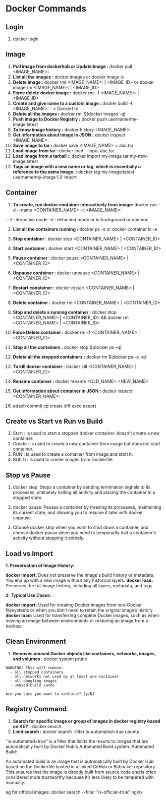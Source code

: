 # Docker  Commands

## Login
1. docker login

## Image

1. **Pull image from dockerhub or Update Image :** docker pull <IMAGE_NAME>:<VERSION>
2. **List all the images :** docker images or docker image ls
3. **Delete image :** docker rmi <IMAGE_NAME>:<VERSION> | <IMAGE_ID> or docker image rm <IMAGE_NAME>:<VERSION> | <IMAGE_ID>
4. **Force delete docker image :** docker rmi -f <IMAGE_NAME>:<VERSION> | <IMAGE_ID>
5. **Create and give name to a custom image :** docker build -t <IMAGE_NAME>:<VERSION>  - < Dockerfile
6. **Delete all the images :** docker rmi $(docker images -q)
7. **Push image to Docker Registry :** docker push username/my-image:latest
8. **To know image history :** docker history <IMAGE_NAME>:<VERSION>
9. **Get information about image in JSON :** docker inspect <IMAGE_NAME>:<VERSION>
10. **Save image to tar :** docker save <IMAGE_NAME> > abc.tar
11. **Load image from tar :** docker load --input abc.tar
12. **Load image from a tarball :**: docker import my-image.tar my-new-image:latest
13. **Tags an image with a new name or tag, which is essentially a reference to the same image. :** docker tag my-image:latest username/my-image:1.0
 import

## Container

1. **To create, run docker container interactively from image:** docker run -d --name <CONTAINER_NAME> -it <IMAGE_NAME>:<VERSION>

--it : iteractive mode
-d : detached mode or in background or daemon

2. **List all the containers running :** docker ps -a or docker container ls -a
3. **Stop container :** docker stop <CONTAINER_NAME> | <CONTAINER_ID>
4. **Start container :** docker start <CONTAINER_NAME> | <CONTAINER_ID>
5. **Pause container :** docker pause <CONTAINER_NAME> | <CONTAINER_ID>
6. **Unpause container :** docker unpause <CONTAINER_NAME> | <CONTAINER_ID>
7. **Restart conatainer :** docker restart <CONTAINER_NAME> | <CONTAINER_ID>
8. **Delete container :** docker rm <CONTAINER_NAME> | <CONTAINER_ID>
9. **Stop and delete a running container :** docker stop <CONTAINER_NAME> | <CONTAINER_ID> && docker rm <CONTAINER_NAME> | <CONTAINER_ID>
10. **Force Delete container :** docker rm -f <CONTAINER_NAME> | <CONTAINER_ID>
11. **Stop all the containers :** docker stop $(docker ps -q)
12. **Delete all the stopped containers :** docker rm $(docker ps -a -q)
13. **To kill docker container :** docker kill <CONTAINER_NAME> | <CONTAINER_ID>
14. **Rename container :** docker rename <OLD_NAME> <NEW_NAME>

17. **Get information about container in JSON :** docker inspect <CONTAINER_NAME>:<VERSION>

17. attach commit cp create diff exec export

## Create vs Start vs Run vs Build

1. Start : is used to start a stopped docker container. doesn't create a new container.
2. Create : is used to create a new container from image but does not start container.
3. RUN : is used to create a container from image and start it.
4. BUILD : is used to create images from Dockerfile.

## Stop vs Pause

1. docker stop: Stops a container by sending termination signals to its processes, ultimately halting all activity and placing the container in a stopped state.

2. docker pause: Pauses a container by freezing its processes, maintaining its current state, and allowing you to resume it later with docker unpause.

3. Choose docker stop when you want to shut down a container, and choose docker pause when you need to temporarily halt a container's activity without stopping it entirely.

## Load vs Import
**1. Preservation of Image History:**

**docker import:** Does not preserve the image's build history or metadata. You end up with a new image without any historical layers.
**docker load:** Preserves the full image history, including all layers, metadata, and tags.

**2. Typical Use Cases:**

**docker import:** Used for creating Docker images from non-Docker filesystems or when you don’t need to retain the original image’s history.
**docker load:** Used for transferring complete Docker images, such as when moving an image between environments or restoring an image from a backup.

## Clean Environment
1. **Removes unused Docker objects like containers, networks, images, and volumes :** docker system prune

```
WARNING! This will remove:
  - all stopped containers
  - all networks not used by at least one container
  - all dangling images
  - unused build cache

Are you sure you want to continue? [y/N]
```


## Registry Command

1. **Search for specific image or group of images in docker registry based on KEY** : docker search <KEY>
2. **Limit search :** docker search -filter is-automated=true ubuntu

"is-automated=true" is a filter that limits the results to images that are automatically built by Docker Hub's Automated Build system.
Automated Build:

An automated build is an image that is automatically built by Docker Hub based on the Dockerfile hosted in a linked GitHub or Bitbucket repository. This ensures that the image is directly built from source code and is often considered more trustworthy because it’s less likely to be tampered with manually.

eg for official images: docker search --filter "is-official=true" nginx


  

